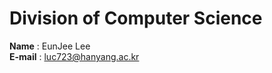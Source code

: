 <h1>Division of Computer Science</h1>
<strong>Name</strong> : EunJee Lee
<br><strong>E-mail</strong> : <u>luc723@hanyang.ac.kr</u>
